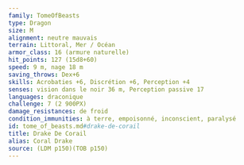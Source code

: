 ```yaml
---
family: TomeOfBeasts
type: Dragon
size: M
alignment: neutre mauvais
terrain: Littoral, Mer / Océan
armor_class: 16 (armure naturelle)
hit_points: 127 (15d8+60)
speed: 9 m, nage 18 m
saving_throws: Dex+6
skills: Acrobaties +6, Discrétion +6, Perception +4
senses: vision dans le noir 36 m, Perception passive 17
languages: draconique
challenge: 7 (2 900PX)
damage_resistances: de froid
condition_immunities: à terre, empoisonné, inconscient, paralysé
id: tome_of_beasts.md#drake-de-corail
title: Drake De Corail
alias: Coral Drake
source: (LDM p150)(TOB p150)
---
```


